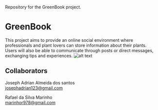 Repository for the GreenBook project.

# GreenBook

  This project aims to provide an online social environment where professionals and plant lovers can store information about their plants. Users will also be able to communicate through posts or direct messages, exchanging tips and experiences.
  ![alt text](https://user-images.githubusercontent.com/26861164/73034294-360fbd00-3e23-11ea-9772-2885452addfd.png)
  
  
## Collaborators
  Joseph Adrian Almeida dos santos<br>
    josephadrian123@gmail.com
   
  Rafael da Silva Marinho<br>
    marinhor978@gmail.com
